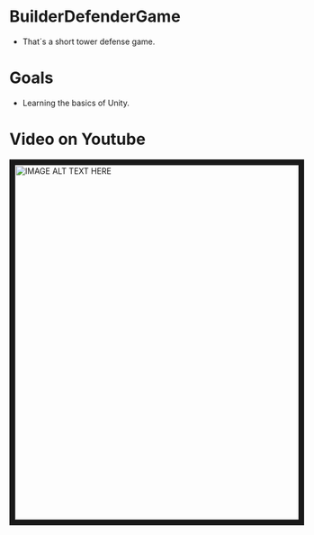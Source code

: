 
# BuilderDefenderGame

- That´s a short tower defense game.

# Goals

- Learning the basics of Unity.

# Video on Youtube

<a href="http://www.youtube.com/watch?feature=player_embedded&v=wmuAUYB9emM
" target="_blank"><img src="http://img.youtube.com/vi/wmuAUYB9emM/0.jpg" 
alt="IMAGE ALT TEXT HERE" width="840" height="630" border="10" /></a>
